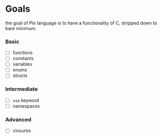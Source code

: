 # Goals

the goal of Pin language is to have a functionality of C, stripped down to bare minimum.

### Basic
- [ ] functions
- [ ] constants
- [ ] variables
- [ ] enums
- [ ] structs

### Intermediate
- [ ] `use` keyword
- [ ] namespaces

### Advanced
- [ ] closures
